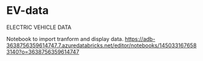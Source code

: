 # EV-data
ELECTRIC VEHICLE DATA

Notebook to import tranform and display data.
https://adb-3638756359614747.7.azuredatabricks.net/editor/notebooks/1450331676583140?o=3638756359614747
